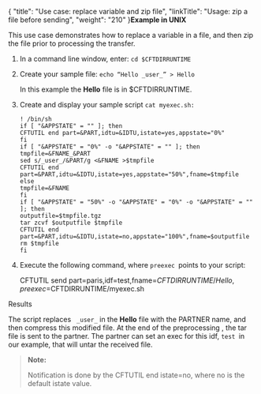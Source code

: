 {
    "title": "Use case: replace variable and zip file",
    "linkTitle": "Usage: zip a file before sending",
    "weight": "210"
}**Example in UNIX**

This use case demonstrates how to replace a variable in a file, and then zip the file prior to processing the transfer.

1.  In a command line window, enter: `cd $CFTDIRRUNTIME`

2.  Create your sample file: `echo “Hello _user_” > Hello`

    In this example the **Hello** file is in $CFTDIRRUNTIME.  

3.  Create and display your sample script `cat myexec.sh:`

        ! /bin/sh
        if [ "&APPSTATE" = "" ]; then
        CFTUTIL end part=&PART,idtu=&IDTU,istate=yes,appstate="0%"
        fi
        if [ "&APPSTATE" = "0%" -o "&APPSTATE" = "" ]; then
        tmpfile=&FNAME_&PART
        sed s/_user_/&PART/g <&FNAME >$tmpfile
        CFTUTIL end part=&PART,idtu=&IDTU,istate=yes,appstate="50%",fname=$tmpfile
        else
        tmpfile=&FNAME
        fi
        if [ "&APPSTATE" = "50%" -o "&APPSTATE" = "0%" -o "&APPSTATE" = "" ]; then
        outputfile=$tmpfile.tgz
        tar zcvf $outputfile $tmpfile
        CFTUTIL end part=&PART,idtu=&IDTU,istate=no,appstate="100%",fname=$outputfile
        rm $tmpfile
        fi

4.  Execute the following command, where `preexec `points to your script:

    CFTUTIL send part=paris,idf=test,fname=$CFTDIRRUNTIME/Hello,preexec=$CFTDIRRUNTIME/myexec.sh

Results

The script replaces ` _user_` in the **Hello** file with the PARTNER name, and then compress this modified file. At the end of the preprocessing , the tar file is sent to the partner. The partner can set an exec for this idf, `test `in our example, that will untar the received file.

> **Note:**
>
> Notification is done by the CFTUTIL end istate=no, where no is the default istate value.
